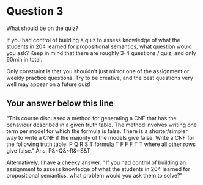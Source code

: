 
# Question 3

What should be on the quiz?

If you had control of building a quiz to assess knowledge of what the students in 204 learned for propositional semantics,
what question would you ask? Keep in mind that there are roughly 3-4 questions / quiz, and only 60min in total.

Only constraint is that you shouldn't just mirror one of the assignment or weekly practice questions. Try to be creative, and
the best questions very well may appear on a future quiz!

## Your answer below this line
"This course discussed a method for generating a CNF that has the behaviour described in a given truth table. The method involves writing one term per model for which the formula is false. There is a shorter/simpler way to write a CNF if the majority of the models give false. Write a CNF for the following truth table:
P Q R S T formula
T F F F T T
where all other rows give false." Ans: P&~Q&~R&~S&T

Alternatively, I have a cheeky answer:
"If you had control of building an assignment to assess knowledge of what the students in 204 learned for propositional semantics, what problem would you ask them to solve?"
